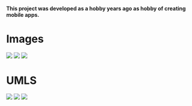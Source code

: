 <h4> This project was developed as a hobby years ago as hobby of creating mobile apps. </h4>

<h1>Images</h1>
<img src="https://i.imgur.com/go3ot9j.png">
<img src="https://i.imgur.com/mIXWCnk.png">
<img src="https://i.imgur.com/vcelbQ7.png">

<h1>UMLS</h1>
<img src="https://i.imgur.com/sUsJ83f.png">
<img src="https://i.imgur.com/NJLwP5i.png">
<img src="https://i.imgur.com/KTZhDyZ.png">
